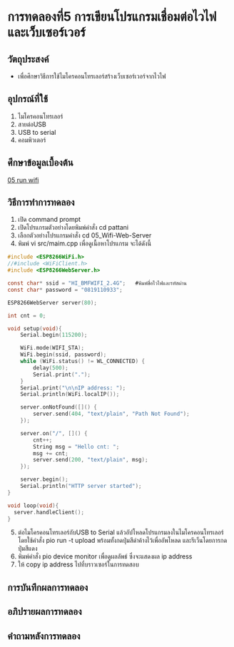 # การทดลองที่5 การเขียนโปรแกรมเชื่อมต่อไวไฟและเว็บเซอร์เวอร์

## วัตถุประสงค์
* เพื่อศึกษาวิธีการใช้ไมโครคอนโทรเลอร์สร้างเว็บเซอร์เวอร์จากไวไฟ

## อุปกรณ์ที่ใช้
1. ไมโครคอนโทรเลอร์
2. สายต่อUSB
3. USB to serial
4. คอมพิวเตอร์

## ศึกษาข้อมูลเบื้องต้น
[05 run wifi](https://youtu.be/VX-QNQcO-b4 "05 run wifi")

## วิธีการทำการทดลอง
1. เปิด command prompt
2. เปิดโปรแกรมตัวอย่างโดยพิมพ์คำสั่ง cd pattani
3. เลือกตัวอย่างโปรแกรมคำสั่ง cd 05_Wifi-Web-Server
4. พิมพ์ vi src/maim.cpp เพื่อดูเนื้อหาโปรแกรม จะได้ดังนี้
```c
#include <ESP8266WiFi.h>
//#include <WiFiClient.h>
#include <ESP8266WebServer.h>

const char* ssid = "HI_BMFWIFI_2.4G";   #พิมพ์ชื่อไวไฟและรหัสผ่าน
const char* password = "0819110933";

ESP8266WebServer server(80);

int cnt = 0;

void setup(void){
	Serial.begin(115200);

	WiFi.mode(WIFI_STA);
	WiFi.begin(ssid, password);
	while (WiFi.status() != WL_CONNECTED) {
		delay(500);
		Serial.print(".");
	}
	Serial.print("\n\nIP address: ");
	Serial.println(WiFi.localIP());

	server.onNotFound([]() {
		server.send(404, "text/plain", "Path Not Found");
	});

	server.on("/", []() {
		cnt++;
		String msg = "Hello cnt: ";
		msg += cnt;
		server.send(200, "text/plain", msg);
	});

	server.begin();
	Serial.println("HTTP server started");
}

void loop(void){
  server.handleClient();
}
```
5. ต่อไมโครคอนโทรเลอร์กับUSB to Serial แล้วอัปโหลดโปรแกรมลงในไมโครคอนโทรเลอร์โดยใช้คำสั่ง pio run -t upload พร้อมทั้งกดปุ่มสีดำค้างไว้เพื่ออัพโหลด และรีเว็นโดยการกดปุ่มสีแดง
6. พิมพ์คำสั่ง pio device monitor เพื่อดูผลลัพธ์ ซึ่งจะแสดงผล ip address
7. ให้ copy ip address ไปที่บราวเซอร์ในการทดสอบ



## การบันทึกผลการทดลอง



## อภิปรายผลการทดลอง


## คำถามหลังการทดลอง



